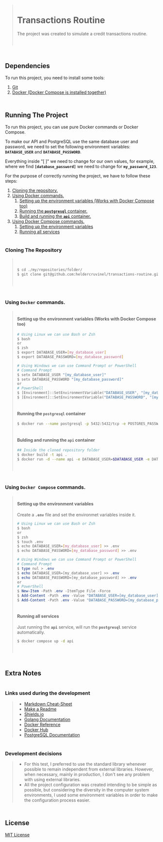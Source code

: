 
> # </br>Transactions Routine</br>
>
> The project was created to simulate a credit transactions routine.
>
> </br>

## </br>Dependencies

To run this project, you need to install some tools:

1. [Git](https://git-scm.com/downloads)
2. [Docker (Docker Compose is installed together)](https://docs.docker.com/get-started/get-docker/)

## </br>Running The Project

To run this project, you can use pure Docker commands or Docker Compose.

To make our API and PostgreSQL use the same database user and password, we need to set the following environment variables: **`DATABASE_USER`** and **`DATABASE_PASSWORD`**.

Everything inside "[ ]" we need to change for our own values, for example, where we find **`[database_password]`** we need to change for **`my_password_123`**.

For the purpose of correctly running the project, we have to follow these steps:

1. [Cloning the repository.](#clonning-repository)
2. [Using Docker commands.](#docker)
    1. [Setting up the environment variables (Works with Docker Compose too)](#env-docker)
    2. [Running the **`postgresql`** container.](#postgresql-container)
    3. [Build and running the **`api`** container.](#api-container)
3. [Using Docker Compose commands.](#docker-compose)
    1. [Setting up the environment variables](#env-docker-compose)
    2. [Running all services](#services)


<h3 id="clonning-repository"></br>Cloning The Repository</h3>

> </br>
> 
> ```bash
> $ cd ./my/repositories/folder/
> $ git clone git@github.com:heldercruvinel/transactions-routine.git && cd ./transactions-routine
> ```
>
> </br>

<h3 id="docker"></br>Using <bold><code>Docker</code></bold> commands.</h3>

>
> <h4 id="env-docker"></br>Setting up the environment variables (Works with Docker Compose too)</h4>
>
> ```bash
> # Using Linux we can use Bash or Zsh
> $ bash
> or
> $ zsh
> $ export DATABASE_USER=[my_database_user]
> $ export DATABASE_PASSWORD=[my_database_password]
> ```
> 
> ```powershell
> # Using Windows we can use Command Prompt or PowerShell
> # Command Prompt
> $ setx DATABASE_USER "[my_database_user]"
> $ setx DATABASE_PASSWORD "[my_database_password]"
> or
> # PowerShell
> $ [Environment]::SetEnvironmentVariable("DATABASE_USER", "[my_database_user]", "User")
> $ [Environment]::SetEnvironmentVariable("DATABASE_PASSWORD", "[my_database_password]", "User")
> ```
>
> <h4 id="postgresql-container"></br>Running the <bold><code>postgresql</code></bold> container</h4>
> 
> ```bash
> $ docker run --name postgresql -p 5432:5432/tcp -e POSTGRES_PASSWORD=$DATABASE_PASSWORD -e POSTGRES_USER=$DATABASE_USER -d postgres:18.0-alpine3.22
> ```
>
> <h4 id="api-container"></br>Bulding and running the <bold><code>api</code></bold> container</h4>
>
> ```bash
> ## Inside the cloned repository folder
> $ docker build -t api .
> $ docker run -d --name api -e DATABASE_USER=$DATABASE_USER -e DATABASE_PASSWORD=$DATABASE_PASSWORD -p 8080:8080/tcp -it api
> ```
>
> </br>

<h3 id="docker-compose"></br>Using <bold><code>Docker Compose</code></bold> commands.</h3>

>
> <h4 id="env-docker-compose"></br>Setting up the environment variables</h4>
>
> Create a **`.env`** file and set the environmet variables inside it.
> 
> ```bash
> # Using Linux we can use Bash or Zsh
> $ bash
> or
> $ zsh
> $ touch .env
> $ echo DATABASE_USER=[my_database_user] >> .env
> $ echo DATABASE_PASSWORD=[my_database_password] >> .env 
>
> ```
> 
> ```powershell
> # Using Windows we can use Command Prompt or PowerShell
> # Command Prompt
> $ type nul > .env
> $ echo DATABASE_USER=[my_database_user] >> .env
> $ echo DATABASE_PASSWORD=[my_database_password] >> .env
> or
> # PowerShell
> $ New-Item -Path .env -ItemType File -Force
> $ Add-Content -Path .env -Value "DATABASE_USER=[my_database_user]"
> $ Add-Content -Path .env -Value "DATABASE_PASSWORD=[my_database_password]"
> ```
>
> <h4 id="services"></br>Running all services</h4>
>
> Just running the **`api`** service, will run the **`postgresql`** service automatically.
> 
> ```bash
> $ docker compose up -d api
> ```
> 
> </br>

## </br>Extra Notes

### </br>Links used during the development

> - [Markdown Cheat-Sheet](https://www.markdownguide.org/cheat-sheet/)
> - [Make a Readme](https://www.makeareadme.com/)
> - [Shields.io](https://shields.io/)
> - [Golang Documentation](https://go.dev/doc/)
> - [Docker Reference](https://docs.docker.com/reference/)
> - [Docker Hub](https://hub.docker.com)
> - [PostgreSQL Documentation](https://www.postgresql.org/docs/)


### </br>Development decisions

> - For this test, I preferred to use the standard library whenever possible to remain independent from external libraries. However, when necessary, mainly in production, I don't see any problem with using external libraries.
> - All the project configuration was created intending to be simple as possible, but considering the diversity in the computer system environments, I used some environment variables in order to make the configuration process easier.

## </br>License

[MIT License](https://choosealicense.com/licenses/mit/)